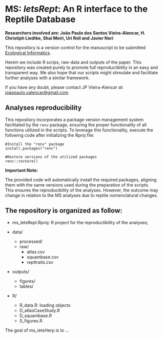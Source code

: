 
# MS: *letsRept*: An R interface to the Reptile Database

**Researchers involved are: João Paulo dos Santos Vieira-Alencar, H. Christiph Liedtke, Shai Meiri, Uri Roll and Javier Nori**

This repository is a version control for the manuscript to be submitted [Ecological Informatics](https://www.sciencedirect.com/journal/ecological-informatics).

Herein we include R scrips, raw-data and outputs of the paper. This repository was created purely to promote full reproductibility in an easy and transparent way. We also hope that our scripts might stimulate and facilitate further analyses with a similar framework.

If you have any doubt, please contact JP Vieira-Alencar at: joaopaulo.valencar@gmail.com

## Analyses reproducibility

This repository incorporates a package version management system facilitated by the `renv` package, ensuring the proper functionality of all functions utilized in the scripts. To leverage this functionality, execute the following code after initializing the Rproj file:

````
#Install the "renv" package
install.packages("renv")

#Restore versions of the utilized packages
renv::restore()
````

**Important Note:**

The provided code will automatically install the required packages, aligning them with the same versions used during the preparation of the scripts.
This ensures the reproducibility of the analyses. However, the outcome may change in relation to the MS analyses due to reptile nomenclatural changes.

## The repository is organized as follow:
  - ms_letsRept.Rproj: R project for the reproductibility of the analyses;
  - data/
    - processed/
    - raw/
      - atlas.csv
      - squambase.csv
      - repttraits.csv

  - outputs/
    - figures/
    - tables/

  - R/
    - R_data.R: loading objects
    - D_atlasCaseStudy.R
    - D_squambase.R
    - S_figures.R

The goal of ms_letsHerp is to ...

